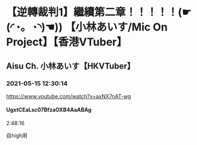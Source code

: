 # 【逆轉裁判1】繼續第二章！！！！！(☛(◜◔。◔◝)☚)) 【小林あいす/Mic On Project】【香港VTuber】

## Aisu Ch. 小林あいす【HKVTuber】

### 2021-05-15 12:30:14

https://www.youtube.com/watch?v=axNX7nAT-wg

#### UgxtCEaLsc07BfzaOXB4AaABAg

2:48:16

自high用

